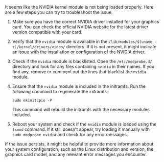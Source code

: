 It seems like the NVIDIA kernel module is not being loaded properly. Here are a few steps you can try to troubleshoot the issue:

1. Make sure you have the correct NVIDIA driver installed for your graphics card. You can check the official NVIDIA website for the latest driver version compatible with your card.

2. Verify that the `nvidia` module is available in the `/lib/modules/$(uname -r)/kernel/drivers/video/` directory. If it is not present, it might indicate an issue with the installation or configuration of the NVIDIA driver.

3. Check if the `nvidia` module is blacklisted. Open the `/etc/modprobe.d/` directory and look for any files containing `nvidia` in their names. If you find any, remove or comment out the lines that blacklist the `nvidia` module.

4. Ensure that the `nvidia` module is included in the initramfs. Run the following command to regenerate the initramfs:

   ```
   sudo mkinitcpio -P
   ```

   This command will rebuild the initramfs with the necessary modules included.

5. Reboot your system and check if the `nvidia` module is loaded using the `lsmod` command. If it still doesn't appear, try loading it manually with `sudo modprobe nvidia` and check for any error messages.

If the issue persists, it might be helpful to provide more information about your system configuration, such as the Linux distribution and version, the graphics card model, and any relevant error messages you encounter.

